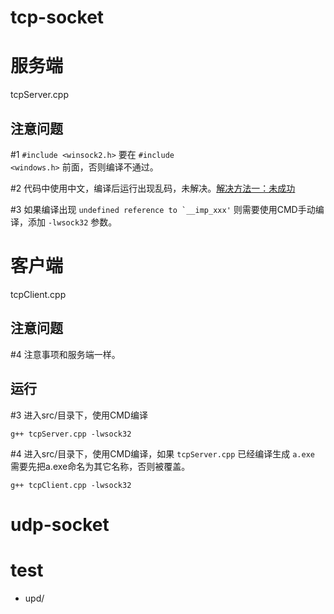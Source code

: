 <!--
 * @Date        : 2020-05-09 18:29:49
 * @LastEditors : anlzou
 * @Github      : https://github.com/anlzou
 * @LastEditTime: 2020-05-12 18:59:19
 * @FilePath    : \tcp-socket\README.md
 * @Describe    : 
 -->
# tcp-socket

# 服务端
tcpServer.cpp

## 注意问题
#1 <code>#include <winsock2.h></code> 要在 <code>#include <windows.h></code> 前面，否则编译不通过。

#2 代码中使用中文，编译后运行出现乱码，未解决。[解决方法一：未成功](https://blog.csdn.net/ME__WE/article/details/86478291?utm_medium=distribute.pc_relevant.none-task-blog-BlogCommendFromMachineLearnPai2-4.nonecase&depth_1-utm_source=distribute.pc_relevant.none-task-blog-BlogCommendFromMachineLearnPai2-4.nonecase)

#3 如果编译出现 <code>undefined reference to `__imp_xxx'</code> 则需要使用CMD手动编译，添加 <code>-lwsock32</code> 参数。

# 客户端
tcpClient.cpp

## 注意问题
#4 注意事项和服务端一样。

## 运行
#3 进入src/目录下，使用CMD编译
```
g++ tcpServer.cpp -lwsock32
```

#4 进入src/目录下，使用CMD编译，如果 <code>tcpServer.cpp</code> 已经编译生成 <code>a.exe</code> 需要先把a.exe命名为其它名称，否则被覆盖。
```
g++ tcpClient.cpp -lwsock32
```

# udp-socket
# test
- upd/